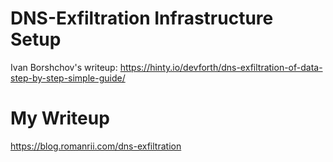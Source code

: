 # DNS-Exfiltration Infrastructure Setup
Ivan Borshchov's writeup: https://hinty.io/devforth/dns-exfiltration-of-data-step-by-step-simple-guide/

# My Writeup
https://blog.romanrii.com/dns-exfiltration
